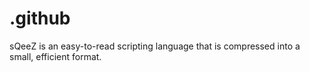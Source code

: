 # .github
sQeeZ is an easy-to-read scripting language that is compressed into a small, efficient format.
